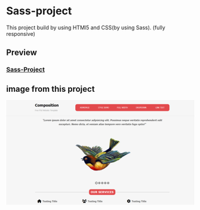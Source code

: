 # Sass-project
This project build by using HTMl5 and CSS(by using Sass). (fully responsive)

## Preview 
### [Sass-Project](https://composition-sass-web.vercel.app/)

## image from this project
![project-image](/images/sass-project.png)

